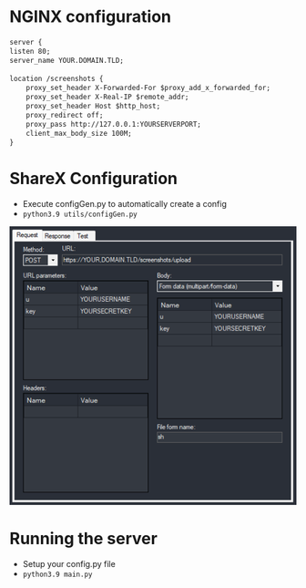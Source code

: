 # NGINX configuration
```nginx
server {
listen 80;
server_name YOUR.DOMAIN.TLD;

location /screenshots {
    proxy_set_header X-Forwarded-For $proxy_add_x_forwarded_for;
    proxy_set_header X-Real-IP $remote_addr;
    proxy_set_header Host $http_host;
    proxy_redirect off;
    proxy_pass http://127.0.0.1:YOURSERVERPORT;
    client_max_body_size 100M;
}
```
# ShareX Configuration
* Execute configGen.py to automatically create a config
* `python3.9 utils/configGen.py`
<img src="https://github.com/Airiuwu/ShareX-Uploader/blob/main/assets/unknown.png?raw=true"/>

# Running the server
* Setup your config.py file
* `python3.9 main.py`

